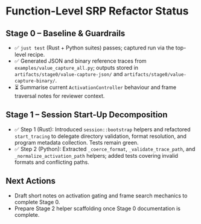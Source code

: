 # Function-Level SRP Refactor Status

## Stage 0 – Baseline & Guardrails
- ✅ `just test` (Rust + Python suites) passes; captured run via the top-level recipe.
- ✅ Generated JSON and binary reference traces from `examples/value_capture_all.py`; outputs stored in `artifacts/stage0/value-capture-json/` and `artifacts/stage0/value-capture-binary/`.
- ⏳ Summarise current `ActivationController` behaviour and frame traversal notes for reviewer context.

## Stage 1 – Session Start-Up Decomposition
- ✅ Step 1 (Rust): Introduced `session::bootstrap` helpers and refactored `start_tracing` to delegate directory validation, format resolution, and program metadata collection. Tests remain green.
- ✅ Step 2 (Python): Extracted `_coerce_format`, `_validate_trace_path`, and `_normalize_activation_path` helpers; added tests covering invalid formats and conflicting paths.

## Next Actions
- Draft short notes on activation gating and frame search mechanics to complete Stage 0.
- Prepare Stage 2 helper scaffolding once Stage 0 documentation is complete.
